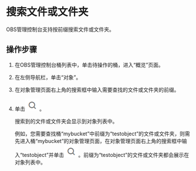 # 搜索文件或文件夹<a name="zh-cn_topic_0046953006"></a>

OBS管理控制台支持按前缀搜索文件或文件夹。

## 操作步骤<a name="section822618164222"></a>

1.  在OBS管理控制台桶列表中，单击待操作的桶，进入“概览”页面。
2.  在左侧导航栏，单击“对象”。
3.  在对象管理页面右上角的搜索框中输入需要查找的文件或文件夹的前缀。
4.  单击![](figures/icon-search.png)。

    搜索到的文件或文件夹会显示到对象列表中。

    例如，您需要查找桶“mybucket”中前缀为“testobject”的文件或文件夹，则需先进入桶“mybucket”的对象管理页面，在对象管理页面右上角的搜索框中输入“testobject”并单击![](figures/icon-search.png)。前缀为“testobject”的文件或文件夹都会展示在对象列表中。


